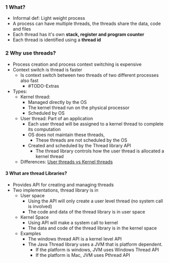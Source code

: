 

### 1 What?
- Informal def: Light weight process
- A process can have multiple threads, the threads share the data, code and files
- Each thread has it's own **stack, register and program counter**
- Each thread is identified using a **thread id**

### 2 Why use threads?
- Process creation and process context switching is expensive
- Context switch is thread is faster
	- Is context switch between two threads of two different processes also fast
		- #TODO-Extras 
- Types: 
	- Kernel thread: 
		- Managed directly by the OS
		- The kernel thread run on the physical processor
		- Scheduled by OS
	- User thread: Part of an application
		- Each user thread will be assigned to a kernel thread to complete its computation
		- OS does not maintain these threads, 
			- These threads are not scheduled by the OS
		- Created and scheduled by the Thread library API
			- The thread library controls how the user thread is allocated a kernel thread
	- Differences: [User threads vs Kernel threads](https://www.ibm.com/docs/kk/aix/7.2?topic=processes-kernel-threads-user-threads)

#### 3 What are thread Libraries?
- Provides API for creating and managing threads
- Two implementations, thread library is in
	- User space
		- Using the API will only create a user level thread (no system call is involved)
		- The code and data of the thread library is in user space
	- Kernel Space
		- Using API will make a system call to kernel
		- The data and code of the thread library is in the kernel space
	- Examples
		- The windows thread API is a kernel level API
		- The Java Thread library uses a JVM that is platform dependent.
			- If the platform is windows, JVM uses Windows Thread API
			- If the platform is Mac, JVM uses Pthread API